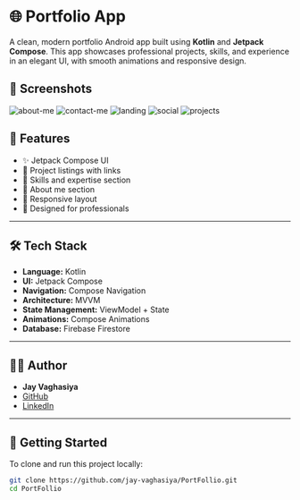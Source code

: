 # 🌐 Portfolio App

A clean, modern portfolio Android app built using **Kotlin** and **Jetpack Compose**. This app showcases professional projects, skills, and experience in an elegant UI, with smooth animations and responsive design.

## 📱 Screenshots

![about-me](https://github.com/user-attachments/assets/b452ee1f-de09-431d-be54-fa1fce879090)
![contact-me](https://github.com/user-attachments/assets/7837203f-1b5e-4d5f-aa02-75de9c166dd4)
![landing](https://github.com/user-attachments/assets/bffb6eea-4f02-426e-9a8b-68fcf03f69a2)
![social](https://github.com/user-attachments/assets/2b1dd886-078e-4302-8ef5-9701ca0a68a7)
![projects](https://github.com/user-attachments/assets/3dbd9342-b62f-4af6-8c76-bb8880d39e1f)


## 🚀 Features

- ✨ Jetpack Compose UI
- 🔗 Project listings with links
- 🧠 Skills and expertise section
- 📜 About me section
- 📱 Responsive layout
- 💼 Designed for professionals

---

## 🛠 Tech Stack

- **Language:** Kotlin
- **UI:** Jetpack Compose
- **Navigation:** Compose Navigation
- **Architecture:** MVVM
- **State Management:** ViewModel + State
- **Animations:** Compose Animations
- **Database:** Firebase Firestore

---

## 🧑‍💻 Author

- **Jay Vaghasiya**
- [GitHub](https://github.com/jay-vaghasiya)
- [LinkedIn](https://www.linkedin.com/in/jaykumar-vaghasiya-b0522b211/)

---

## 🏁 Getting Started

To clone and run this project locally:

```bash
git clone https://github.com/jay-vaghasiya/PortFollio.git
cd PortFollio
